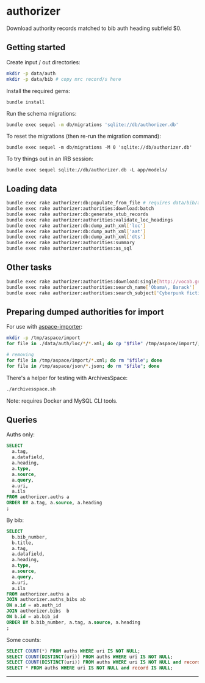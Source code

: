 # authorizer

Download authority records matched to bib auth heading subfield $0.

## Getting started

Create input / out directories:

```bash
mkdir -p data/auth
mkdir -p data/bib # copy mrc record/s here
```

Install the required gems:

```
bundle install
```

Run the schema migrations:

```bash
bundle exec sequel -m db/migrations 'sqlite://db/authorizer.db'
```

To reset the migrations (then re-run the migration command):

```
bundle exec sequel -m db/migrations -M 0 'sqlite://db/authorizer.db'
```

To try things out in an IRB session:

```
bundle exec sequel sqlite://db/authorizer.db -L app/models/
```

## Loading data

```bash
bundle exec rake authorizer:db:populate_from_file # requires data/bib/authorizer.mrc
bundle exec rake authorizer:authorities:download:batch
bundle exec rake authorizer:db:generate_stub_records
bundle exec rake authorizer:authorities:validate_loc_headings
bundle exec rake authorizer:db:dump_auth_xml['loc']
bundle exec rake authorizer:db:dump_auth_xml['aat']
bundle exec rake authorizer:db:dump_auth_xml['dts']
bundle exec rake authorizer:authorities:summary
bundle exec rake authorizer:authorities:as_sql
```

## Other tasks

```bash
bundle exec rake authorizer:authorities:download:single[http://vocab.getty.edu/aat/300028689,AAT] | xmllint --format -
bundle exec rake authorizer:authorities:search_name['Obama\, Barack']
bundle exec rake authorizer:authorities:search_subject['Cyberpunk fiction']
```

## Preparing dumped authorities for import

For use with [aspace-importer](https://github.com/lyrasis/aspace-importer.git):

```bash
mkdir -p /tmp/aspace/import
for file in ./data/auth/loc/*/*.xml; do cp "$file" /tmp/aspace/import/; done

# removing
for file in /tmp/aspace/import/*.xml; do rm "$file"; done
for file in /tmp/aspace/json/*.json; do rm "$file"; done
```

There's a helper for testing with ArchivesSpace:

```bash
./archivesspace.sh
```

Note: requires Docker and MySQL CLI tools.

## Queries

Auths only:

```sql
SELECT
  a.tag,
  a.datafield,
  a.heading,
  a.type,
  a.source,
  a.query,
  a.uri,
  a.ils
FROM authorizer.auths a
ORDER BY a.tag, a.source, a.heading
;
```

By bib:

```sql
SELECT
  b.bib_number,
  b.title,
  a.tag,
  a.datafield,
  a.heading,
  a.type,
  a.source,
  a.query,
  a.uri,
  a.ils
FROM authorizer.auths a
JOIN authorizer.auths_bibs ab
ON a.id = ab.auth_id
JOIN authorizer.bibs  b
ON b.id = ab.bib_id
ORDER BY b.bib_number, a.tag, a.source, a.heading
;
```

Some counts:

```sql
SELECT COUNT(*) FROM auths WHERE uri IS NOT NULL;
SELECT COUNT(DISTINCT(uri)) FROM auths WHERE uri IS NOT NULL;
SELECT COUNT(DISTINCT(uri)) FROM auths WHERE uri IS NOT NULL and record IS NOT NULL;
SELECT * FROM auths WHERE uri IS NOT NULL and record IS NULL;
```

---
